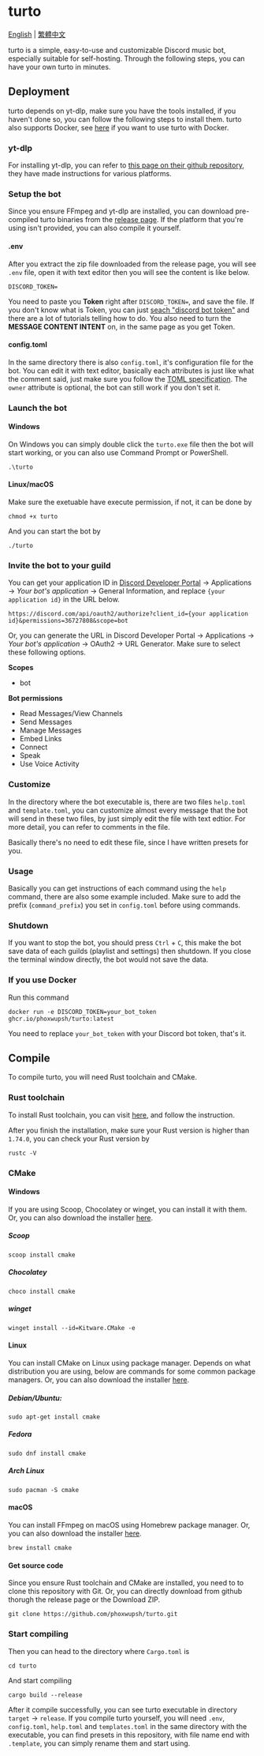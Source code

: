 # turto

[English](https://github.com/phoxwupsh/turto/blob/main/README.md) | [繁體中文](https://github.com/phoxwupsh/turto/blob/main/README.zh-Hant.md)

turto is a simple, easy-to-use and customizable Discord music bot, especially suitable for self-hosting. Through the following steps, you can have your own turto in minutes.

## Deployment

turto depends on yt-dlp, make sure you have the tools installed, if you haven't done so, you can follow the following steps to install them. turto also supports Docker, see [here](https://github.com/phoxwupsh/turto#if-you-use-docker) if you want to use turto with Docker.

### yt-dlp

For installing yt-dlp, you can refer to [this page on their github repository](https://github.com/yt-dlp/yt-dlp/wiki/Installation), they have made instructions for various platforms.

### Setup the bot

Since you ensure FFmpeg and yt-dlp are installed, you can download pre-compiled turto binaries from the [release page](https://github.com/phoxwupsh/turto/releases). If the platform that you're using isn't provided, you can also compile it yourself.

#### .env

After you extract the zip file downloaded from the release page, you will see `.env` file, open it with text editor then you will see the content is like below.

```
DISCORD_TOKEN=
```
You need to paste you **Token** right after `DISCORD_TOKEN=`, and save the file. If you don't know what is Token, you can just [seach "discord bot token"](https://www.google.com/search?q=discord+bot+token) and there are a lot of tutorials telling how to do. You also need to turn the **MESSAGE CONTENT INTENT** on, in the same page as you get Token.

#### config.toml

In the same directory there is also `config.toml`, it's configuration file for the bot. You can edit it with text editor, basically each attributes is just like what the comment said, just make sure you follow the [TOML specification](https://toml.io/en/v1.0.0). The `owner` attribute is optional, the bot can still work if you don't set it.

### Launch the bot

#### Windows

On Windows you can simply double click the `turto.exe` file then the bot will start working, or you can also use Command Prompt or PowerShell.

```shell
.\turto
```

#### Linux/macOS

Make sure the exetuable have execute permission, if not, it can be done by

```shell
chmod +x turto
```
And you can start the bot by

```shell
./turto
```

### Invite the bot to your guild

You can get your application ID in [Discord Developer Portal](https://discord.com/developers/applications) &rarr; Applications &rarr; *Your bot's application* &rarr; General Information, and replace `{your application id}` in the URL below.

```
https://discord.com/api/oauth2/authorize?client_id={your application id}&permissions=36727808&scope=bot
```

Or, you can generate the URL in Discord Developer Portal &rarr; Applications &rarr; *Your bot's application* &rarr; OAuth2 &rarr; URL Generator. Make sure to select these following options.

**Scopes**
- bot

**Bot permissions**
- Read Messages/View Channels
- Send Messages
- Manage Messages
- Embed Links
- Connect
- Speak
- Use Voice Activity

### Customize

In the directory where the bot executable is, there are two files `help.toml` and `template.toml`, you can customize almost every message that the bot will send in these two files, by just simply edit the file with text edtior. For more detail, you can refer to comments in the file.

Basically there's no need to edit these file, since I have written presets for you.

### Usage

Basically you can get instructions of each command using the `help` command, there are also some example included. Make sure to add the prefix (`command_prefix`) you set in `config.toml` before using commands.

### Shutdown

If you want to stop the bot, you should press `Ctrl` + `C`, this make the bot save data of each guilds (playlist and settings) then shutdown. If you close the terminal window directly, the bot would not save the data.

### If you use Docker

Run this command

```shell
docker run -e DISCORD_TOKEN=your_bot_token ghcr.io/phoxwupsh/turto:latest
```

You need to replace `your_bot_token` with your Discord bot token, that's it.

## Compile

To compile turto, you will need Rust toolchain and CMake.

### Rust toolchain

To install Rust toolchain, you can visit [here](https://www.rust-lang.org/tools/install), and follow the instruction.

After you finish the installation, make sure your Rust version is higher than `1.74.0`, you can check your Rust version by

```shell
rustc -V
```

### CMake

#### Windows

If you are using Scoop, Chocolatey or winget, you can install it with them. Or, you can also download the installer [here](https://cmake.org/download/).

##### Scoop
```shell
scoop install cmake
```

##### Chocolatey
```shell
choco install cmake
```

##### winget
```shell
winget install --id=Kitware.CMake -e
```

#### Linux

You can install CMake on Linux using package manager. Depends on what distribution you are using, below are commands for some common package managers. Or, you can also download the installer [here](https://cmake.org/download/).

##### Debian/Ubuntu:
```shell
sudo apt-get install cmake
```

##### Fedora
```shell
sudo dnf install cmake
```

##### Arch Linux
```shell
sudo pacman -S cmake
```

#### macOS

You can install FFmpeg on macOS using Homebrew package manager. Or, you can also download the installer [here](https://cmake.org/download/).

```shell
brew install cmake
```

#### Get source code

Since you ensure Rust toolchain and CMake are installed, you need to to clone this repository with Git. Or, you can directly download from github thorugh the release page or the Download ZIP.

```shell
git clone https://github.com/phoxwupsh/turto.git
```

### Start compiling

Then you can head to the directory where `Cargo.toml` is

```shell
cd turto
```

And start compiling

```shell
cargo build --release
```

After it compile successfully, you can see turto executable in directory `target` &rarr; `release`. If you compile turto yourself, you will need `.env`, `config.toml`, `help.toml` and `templates.toml` in the same directory with the executable, you can find presets in this repository, with file name end with `.template`, you can simply rename them and start using.
